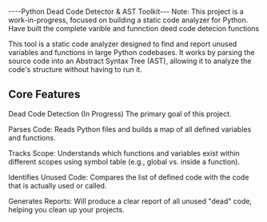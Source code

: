 ----Python Dead Code Detector & AST Toolkit---
Note: This project is a work-in-progress, focused on building a static code analyzer for Python. Have built the complete varible and funnction deed code detecion functions

This tool is a static code analyzer designed to find and report unused variables and functions in large Python codebases. It works by parsing the source code into an Abstract Syntax Tree (AST), allowing it to analyze the code's structure without having to run it.

## Core Features
Dead Code Detection (In Progress)
The primary goal of this project.

Parses Code: Reads Python files and builds a map of all defined variables and functions.

Tracks Scope: Understands which functions and variables exist within different scopes using symbol table (e.g., global vs. inside a function).

Identifies Unused Code: Compares the list of defined code with the code that is actually used or called.

Generates Reports: Will produce a clear report of all unused "dead" code, helping you clean up your projects.

